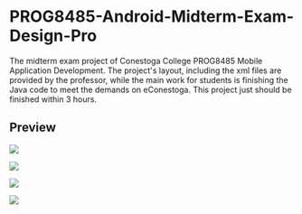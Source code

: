 # PROG8485-Android-Midterm-Exam-Design-Pro

The midterm exam project of Conestoga College PROG8485 Mobile Application Development. The project's layout, including the xml files are provided by the professor, while the main work for students is finishing the Java code to meet the demands on eConestoga. This project just should be finished within 3 hours.

## Preview

![](doc/screenshot/2023-08-21-00-31-05-image.png)

![](doc/screenshot/2023-08-21-00-31-23-image.png)



![](doc/screenshot/2023-08-21-00-31-37-image.png)

![](doc/screenshot/2023-08-21-00-32-31-image.png)
